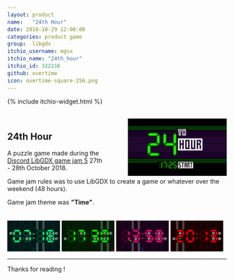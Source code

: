 ```yaml
---
layout: product
name:   "24th Hour"
date: 2018-10-29 12:00:00
categories: product game
group:  libgdx
itchio_username: mgsx
itchio_name: "24th_hour"
itchio_id: 322216
github: overtime
icon: overtime-square-256.png
---
```


{% include itchio-widget.html %}

<br style="clear: both;">

<img src="title.png" width="45%" style="float: right; margin-left: 50px;">

## 24th Hour

A puzzle game made during the [Discord LibGDX game jam 5](https://bigbass1997.com/libgdx/jam/entries.php?jid=5) 27th - 28th October 2018.

Game jam rules was to use LibGDX to create a game or whatever over the weekend (48 hours).

Game jam theme was **"Time"**.



<div style="clear: both; height : 20px;"></div>

<img src="blue.png" width="24%">
<img src="green.png" width="24%">
<img src="pink.png" width="24%">
<img src="red.png" width="24%">

<hr>

Thanks for reading !
